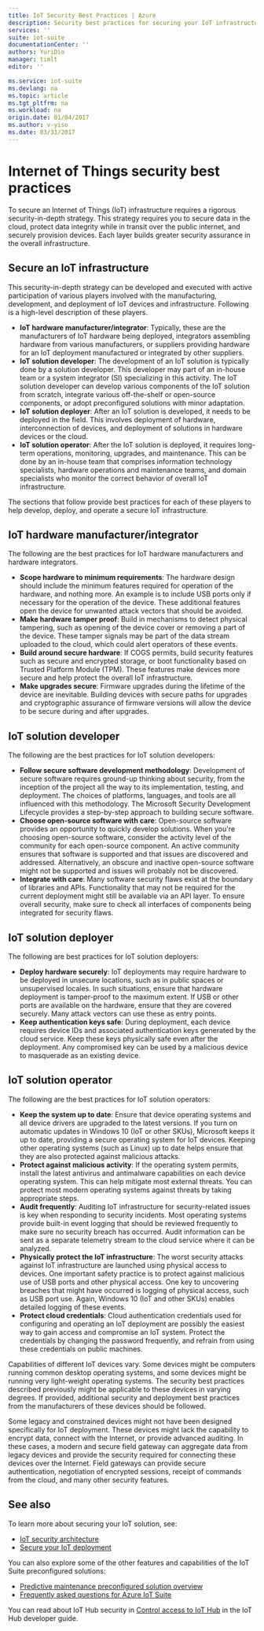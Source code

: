 ```yaml
---
title: IoT Security Best Practices | Azure
description: Security best practices for securing your IoT infrastructure
services: ''
suite: iot-suite
documentationCenter: ''
authors: YuriDio
manager: timlt
editor: ''

ms.service: iot-suite
ms.devlang: na
ms.topic: article
ms.tgt_pltfrm: na
ms.workload: na
origin.date: 01/04/2017
ms.author: v-yiso
ms.date: 03/31/2017
---
```


# Internet of Things security best practices
To secure an Internet of Things (IoT) infrastructure requires a rigorous security-in-depth strategy. This strategy requires you to secure data in the cloud, protect data integrity while in transit over the public internet, and securely provision devices. Each layer builds greater security assurance in the overall infrastructure.

## Secure an IoT infrastructure
This security-in-depth strategy can be developed and executed with active participation of various players involved with the manufacturing, development, and deployment of IoT devices and infrastructure. Following is a high-level description of these players.  

* **IoT hardware manufacturer/integrator**: Typically, these are the manufacturers of IoT hardware being deployed, integrators assembling hardware from various manufacturers, or suppliers providing hardware for an IoT deployment manufactured or integrated by other suppliers.
* **IoT solution developer**: The development of an IoT solution is typically done by a solution developer. This developer may part of an in-house team or a system integrator (SI) specializing in this activity. The IoT solution developer can develop various components of the IoT solution from scratch, integrate various off-the-shelf or open-source components, or adopt preconfigured solutions with minor adaptation.
* **IoT solution deployer**: After an IoT solution is developed, it needs to be deployed in the field. This involves deployment of hardware, interconnection of devices, and deployment of solutions in hardware devices or the cloud.
* **IoT solution operator**: After the IoT solution is deployed, it requires long-term operations, monitoring, upgrades, and maintenance. This can be done by an in-house team that comprises information technology specialists, hardware operations and maintenance teams, and domain specialists who monitor the correct behavior of overall IoT infrastructure.

The sections that follow provide best practices for each of these players to help develop, deploy, and operate a secure IoT infrastructure.

## IoT hardware manufacturer/integrator
The following are the best practices for IoT hardware manufacturers and hardware integrators.

* **Scope hardware to minimum requirements**: The hardware design should include the minimum features required for operation of the hardware, and nothing more. An example is to include USB ports only if necessary for the operation of the device. These additional features open the device for unwanted attack vectors that should be avoided.
* **Make hardware tamper proof**: Build in mechanisms to detect physical tampering, such as opening of the device cover or removing a part of the device. These tamper signals may be part of the data stream uploaded to the cloud, which could alert operators of these events.
* **Build around secure hardware**: If COGS permits, build security features such as secure and encrypted storage, or boot functionality based on Trusted Platform Module (TPM). These features make devices more secure and help protect the overall IoT infrastructure.
* **Make upgrades secure**: Firmware upgrades during the lifetime of the device are inevitable. Building devices with secure paths for upgrades and cryptographic assurance of firmware versions will allow the device to be secure during and after upgrades.

## IoT solution developer
The following are the best practices for IoT solution developers:

* **Follow secure software development methodology**: Development of secure software requires ground-up thinking about security, from the inception of the project all the way to its implementation, testing, and deployment. The choices of platforms, languages, and tools are all influenced with this methodology. The Microsoft Security Development Lifecycle provides a step-by-step approach to building secure software.
* **Choose open-source software with care**: Open-source software provides an opportunity to quickly develop solutions. When you're choosing open-source software, consider the activity level of the community for each open-source component. An active community ensures that software is supported and that issues are discovered and addressed. Alternatively, an obscure and inactive open-source software might not be supported and issues will probably not be discovered.
* **Integrate with care**: Many software security flaws exist at the boundary of libraries and APIs. Functionality that may not be required for the current deployment might still be available via an API layer. To ensure overall security, make sure to check all interfaces of components being integrated for security flaws.      

## IoT solution deployer
The following are best practices for IoT solution deployers:

* **Deploy hardware securely**: IoT deployments may require hardware to be deployed in unsecure locations, such as in public spaces or unsupervised locales. In such situations, ensure that hardware deployment is tamper-proof to the maximum extent. If USB or other ports are available on the hardware, ensure that they are covered securely. Many attack vectors can use these as entry points.
* **Keep authentication keys safe**: During deployment, each device requires device IDs and associated authentication keys generated by the cloud service. Keep these keys physically safe even after the deployment. Any compromised key can be used by a malicious device to masquerade as an existing device.

## IoT solution operator
The following are the best practices for IoT solution operators:

* **Keep the system up to date**: Ensure that device operating systems and all device drivers are upgraded to the latest versions. If you turn on automatic updates in Windows 10 (IoT or other SKUs), Microsoft keeps it up to date, providing a secure operating system for IoT devices. Keeping other operating systems (such as Linux) up to date helps ensure that they are also protected against malicious attacks.
* **Protect against malicious activity**: If the operating system permits, install the latest antivirus and antimalware capabilities on each device operating system. This can help mitigate most external threats. You can protect most modern operating systems against threats by taking appropriate steps.
* **Audit frequently**: Auditing IoT infrastructure for security-related issues is key when responding to security incidents. Most operating systems provide built-in event logging that should be reviewed frequently to make sure no security breach has occurred. Audit information can be sent as a separate telemetry stream to the cloud service where it can be analyzed.
* **Physically protect the IoT infrastructure**: The worst security attacks against IoT infrastructure are launched using physical access to devices. One important safety practice is to protect against malicious use of USB ports and other physical access. One key to uncovering breaches that might have occurred is logging of physical access, such as USB port use. Again, Windows 10 (IoT and other SKUs) enables detailed logging of these events.
* **Protect cloud credentials**: Cloud authentication credentials used for configuring and operating an IoT deployment are possibly the easiest way to gain access and compromise an IoT system. Protect the credentials by changing the password frequently, and refrain from using these credentials on public machines.

Capabilities of different IoT devices vary. Some devices might be computers running common desktop operating systems, and some devices might be running very light-weight operating systems. The security best practices described previously might be applicable to these devices in varying degrees. If provided, additional security and deployment best practices from the manufacturers of these devices should be followed.

Some legacy and constrained devices might not have been designed specifically for IoT deployment. These devices might lack the capability to encrypt data, connect with the Internet, or provide advanced auditing. In these cases, a modern and secure field gateway can aggregate data from legacy devices and provide the security required for connecting these devices over the Internet. Field gateways can provide secure authentication, negotiation of encrypted sessions, receipt of commands from the cloud, and many other security features.

## See also
To learn more about securing your IoT solution, see:

- [IoT security architecture][lnk-security-architecture]
- [Secure your IoT deployment][lnk-security-deployment]

You can also explore some of the other features and capabilities of the IoT Suite preconfigured solutions:

- [Predictive maintenance preconfigured solution overview][lnk-predictive-overview]
- [Frequently asked questions for Azure IoT Suite][lnk-faq]

You can read about IoT Hub security in [Control access to IoT Hub][lnk-devguide-security] in the IoT Hub developer guide.

[lnk-predictive-overview]: iot-suite-predictive-overview.md
[lnk-faq]: iot-suite-faq.md

[lnk-security-architecture]: ./iot-security-architecture.md
[lnk-security-deployment]: ./iot-suite-security-deployment.md
[lnk-devguide-security]: ../iot-hub/iot-hub-devguide-security.md